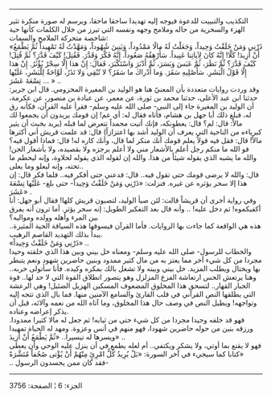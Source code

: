 ------------------------------------------------------------------------

التكذيب والتبييت للدعوة فيوجه إليه تهديدا ساحقا ماحقا، ويرسم له صورة
منكرة تثير الهزء والسخرية من حاله وملامح وجهه ونفسه التي تبرز من خلال
الكلمات كأنها حية شاخصة متحركة الملامح والسمات:  
«ذَرْنِي وَمَنْ خَلَقْتُ وَحِيداً، وَجَعَلْتُ لَهُ مالًا مَمْدُوداً، وَبَنِينَ شُهُوداً، وَمَهَّدْتُ لَهُ تَمْهِيداً
ثُمَّ يَطْمَعُ أَنْ أَزِيدَ! كَلَّا! إِنَّهُ كانَ لِآياتِنا عَنِيداً. سَأُرْهِقُهُ صَعُوداً. إِنَّهُ فَكَّرَ وَقَدَّرَ.
فَقُتِلَ! كَيْفَ قَدَّرَ؟ ثُمَّ قُتِلَ! كَيْفَ قَدَّرَ؟ ثُمَّ نَظَرَ، ثُمَّ عَبَسَ وَبَسَرَ، ثُمَّ أَدْبَرَ وَاسْتَكْبَرَ،
فَقالَ: إِنْ هذا إِلَّا سِحْرٌ يُؤْثَرُ. إِنْ هذا إِلَّا قَوْلُ الْبَشَرِ. سَأُصْلِيهِ سَقَرَ. وَما أَدْراكَ
ما سَقَرُ؟ لا تُبْقِي وَلا تَذَرُ، لَوَّاحَةٌ لِلْبَشَرِ، عَلَيْها تِسْعَةَ عَشَرَ ... » ..  
وقد وردت روايات متعددة بأن المعنيّ هنا هو الوليد بن المغيرة المخزومي. قال
ابن جرير: حدثنا ابن عبد الأعلى، حدثنا محمد بن ثورة، عن معمر، عن عبادة بن
منصور، عن عكرمة، أن الوليد بن المغيرة جاء إلى النبي- صلى الله عليه وسلم-
فقرأ عليه القرآن، فكأنه رق له، فبلغ ذلك أبا جهل بن هشام، فأتاه فقال له:
أي عم! إن قومك يريدون أن يجمعوا لك مالاً: قال: لم؟ قال: يعطونكه، فإنك
أتيت محمداً تتعرض لما قبله (يريد بخبث أن يثير كبرياءه من الناحية التي
يعرف أن الوليد أشد بها اعتزازاً) قال: قد علمت قريش أني أكثرها مالاً! قال:
فقل فيه قولاً يعلم قومك أنك منكر لما قال، وأنك كاره له! قال: فماذا أقول
فيه؟ فو الله ما منكم رجل أعلم بالأشعار مني ولا أعلم برجزه ولا بقصيده،
ولا بأشعار الجن! والله ما يشبه الذي يقوله شيئاً من هذا. والله إن لقوله
الذي يقوله لحلاوة، وإنه ليحطم ما تحته، وإنه ليعلو وما يعلى..  
قال: والله لا يرضى قومك حتى تقول فيه.. قال: فدعني حتى أفكر فيه.. فلما
فكر قال: إن هذا إلا سحر يؤثره عن غيره. فنزلت: «ذَرْنِي وَمَنْ خَلَقْتُ وَحِيداً- حتى
بلغ- عَلَيْها تِسْعَةَ عَشَرَ» .  
وفي رواية أخرى أن قريشاً قالت: لئن صبأ الوليد، لتصبون قريش كلها! فقال أبو
جهل: أنا أكفيكموه! ثم دخل عليه! .. وأنه قال بعد التفكير الطويل: إنه سحر
يؤثر. أما ترون أنه يفرق بين المرء وأهله وولده ومواليه؟  
هذه هي الواقعة كما جاءت بها الروايات. فأما القرآن فيسوقها هذه السياقة
الحية المثيرة.. يبدأ بذلك التهديد القاصم الرهيب.  
«ذَرْنِي وَمَنْ خَلَقْتُ وَحِيداً» ..  
والخطاب للرسول- صلى الله عليه وسلم- ومعناه خل بيني وبين هذا الذي خلقته
وحيدا مجردا من كل شيء آخر مما يعتز به من مال كثير ممدود وبنين حاضرين
شهود ونعم يتبطر بها ويختال ويطلب المزيد. خل بيني وبينه ولا تشغل بالك
بمكره وكيده. فأنا سأتولى حربه.. وهنا يرتعش الحس ارتعاشة الفزع المزلزل
وهو يتصور انطلاق القوة التي لا حد لها.. قوة الجبار القهار.. لتسحق هذا
المخلوق المضعوف المسكين الهزيل الضئيل! وهي الرعشة التي يطلقها النص
القرآني في قلب القارئ والسامع الآمنين منها. فما بال الذي تتجه إليه
وتواجهه! ويطيل النص في وصف حال هذا المخلوق، وما آتاه الله من نعمه
وآلائه، قبل أن يذكر إعراضه وعناده.  
فهو قد خلقه وحيدا مجردا من كل شيء حتى من ثيابه! ثم جعل له مالا كثيرا
ممدودا. ورزقه بنين من حوله حاضرين شهودا، فهو منهم في أنس وعزوة. ومهد له
الحياة تمهيدا ويسرها له تيسيرا.. «ثُمَّ يَطْمَعُ أَنْ أَزِيدَ» ..  
فهو لا يقنع بما أوتي، ولا يشكر ويكتفي.. أم لعله يطمع في أن ينزل عليه
الوحي وأن يعطى كتابا كما سيجيء في آخر السورة: «بَلْ يُرِيدُ كُلُّ امْرِئٍ مِنْهُمْ أَنْ
يُؤْتى صُحُفاً مُنَشَّرَةً»  
.. فقد كان ممن يحسدون الرسول-

------------------------------------------------------------------------

الجزء: 6 ¦ الصفحة: 3756
